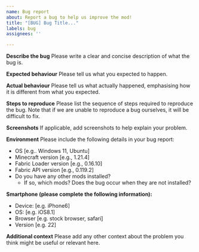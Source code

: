 ```yaml
---
name: Bug report
about: Report a bug to help us improve the mod!
title: "[BUG] Bug Title..."
labels: bug
assignees: ''

---
```


**Describe the bug**
Please write a clear and concise description of what the bug is.

**Expected behaviour**
Please tell us what you expected to happen.

**Actual behaviour**
Please tell us what actually happened, emphasising how it is different from what you expected.

**Steps to reproduce**
Please list the sequence of steps required to reproduce the bug. Note that if we are unable to reproduce a bug ourselves, it will be difficult to fix.

**Screenshots**
If applicable, add screenshots to help explain your problem.

**Environment**
Please include the following details in your bug report:
- OS [e.g.. Windows 11, Ubuntu]
- Minecraft version [e.g., 1.21.4]
- Fabric Loader version [e.g., 0.16.10]
- Fabric API version [e.g., 0.119.2]
- Do you have any other mods installed?
  - If so, which mods? Does the bug occur when they are not installed?

**Smartphone (please complete the following information):**
 - Device: [e.g. iPhone6]
 - OS: [e.g. iOS8.1]
 - Browser [e.g. stock browser, safari]
 - Version [e.g. 22]

**Additional context**
Please add any other context about the problem you think might be useful or relevant here.
